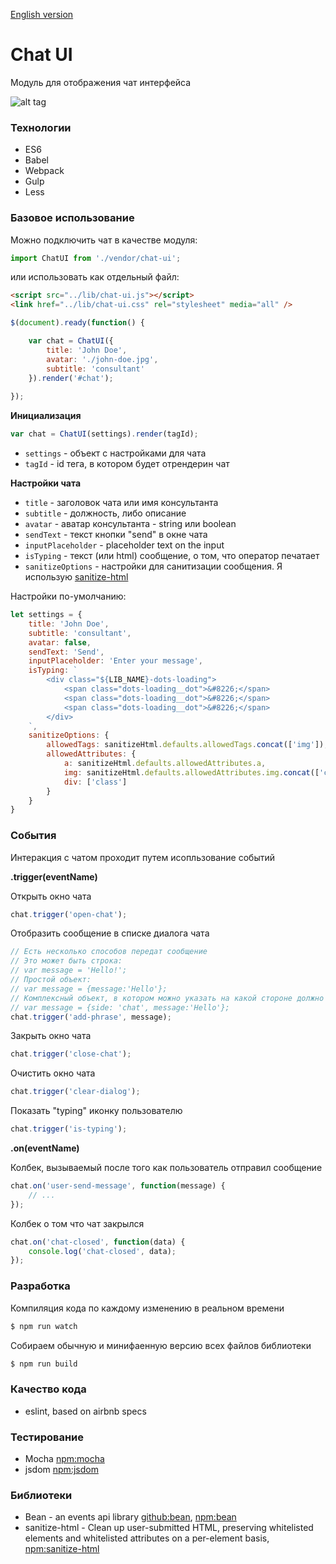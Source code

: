 [English version](https://github.com/artemdemo/chat-ui/blob/master/readme.md)

# Chat UI

Модуль для отображения чат интерфейса

![alt tag](https://github.com/artemdemo/chat-ui/blob/master/img/chat-themes.png)

### Технологии

* ES6
* Babel
* Webpack
* Gulp
* Less

### Базовое использование

Можно подключить чат в качестве модуля:

```javascript
import ChatUI from './vendor/chat-ui';
```

или использовать как отдельный файл:

```html
<script src="../lib/chat-ui.js"></script>
<link href="../lib/chat-ui.css" rel="stylesheet" media="all" />
```

```javascript
$(document).ready(function() {

    var chat = ChatUI({
        title: 'John Doe',
        avatar: './john-doe.jpg',
        subtitle: 'consultant'
    }).render('#chat');
    
});
```

**Инициализация**

```javascript
var chat = ChatUI(settings).render(tagId);
```

* `settings` - объект с настройками для чата
* `tagId` - id тега, в котором будет отрендерин чат

**Настройки чата**

* `title` - заголовок чата или имя консультанта
* `subtitle` - должность, либо описание
* `avatar` - аватар консультанта - string или boolean
* `sendText` - текст кнопки "send" в окне чата
* `inputPlaceholder` - placeholder text on the input
* `isTyping` - текст (или html) сообщение, о том, что оператор печатает 
* `sanitizeOptions` - настройки для санитизации сообщения. Я использую [sanitize-html](https://www.npmjs.com/package/sanitize-html)

Настройки по-умолчанию:

```javascript
let settings = {
    title: 'John Doe',
    subtitle: 'consultant',
    avatar: false,
    sendText: 'Send',
    inputPlaceholder: 'Enter your message',
    isTyping: `
        <div class="${LIB_NAME}-dots-loading">
            <span class="dots-loading__dot">&#8226;</span>
            <span class="dots-loading__dot">&#8226;</span>
            <span class="dots-loading__dot">&#8226;</span>
        </div>
    `,
    sanitizeOptions: {
        allowedTags: sanitizeHtml.defaults.allowedTags.concat(['img']),
        allowedAttributes: {
            a: sanitizeHtml.defaults.allowedAttributes.a,
            img: sanitizeHtml.defaults.allowedAttributes.img.concat(['class']),
            div: ['class']
        }
    }
}
```

### События

Интеракция с чатом проходит путем исопльзование событий 

**.trigger(eventName)**

Открыть окно чата

```javascript
chat.trigger('open-chat');
```

Отобразить сообщение в списке диалога чата

```javascript
// Есть несколько способов передат сообщение
// Это может быть строка:
// var message = 'Hello!';
// Простой объект:
// var message = {message:'Hello'};
// Комплексный объект, в котором можно указать на какой стороне должно появиться сообщение: 'user' или 'chat'
// var message = {side: 'chat', message:'Hello'};
chat.trigger('add-phrase', message);
```

Закрыть окно чата

```javascript
chat.trigger('close-chat');
```

Очистить окно чата

```javascript
chat.trigger('clear-dialog');
```

Показать "typing" иконку пользователю

```javascript
chat.trigger('is-typing');
```

**.on(eventName)**

Колбек, вызываемый после того как пользователь отправил сообщение 

```javascript
chat.on('user-send-message', function(message) {
    // ...
});
```

Колбек о том что чат закрылся

```javascript
chat.on('chat-closed', function(data) {
    console.log('chat-closed', data);
});
```

### Разработка

Компиляция кода по каждому изменению в реальном времени

```bash
$ npm run watch
```

Собираем обычную и минифаенную версию всех файлов библиотеки

```bash
$ npm run build
```

### Качество кода

* eslint, based on airbnb specs

### Тестирование

* Mocha [npm:mocha](https://www.npmjs.com/package/mocha)
* jsdom [npm:jsdom](https://www.npmjs.com/package/jsdom)

### Библиотеки

* Bean - an events api library [github:bean](https://github.com/fat/bean), [npm:bean](https://www.npmjs.com/package/bean)
* sanitize-html - Clean up user-submitted HTML, preserving whitelisted elements and whitelisted attributes on a per-element basis,
[npm:sanitize-html](https://www.npmjs.com/package/sanitize-html)
